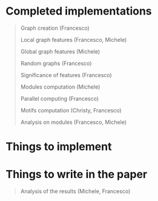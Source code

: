 # Completed implementations
> Graph creation            (Francesco)
> 
> Local graph features      (Francesco, Michele)
> 
> Global graph features     (Michele)
> 
> Random graphs             (Francesco)
> 
> Significance of features  (Francesco)
>
> Modules computation       (Michele)
> 
> Parallel computing        (Francesco)
>
> Motifs computation        (Christy, Francesco)
>
> Analysis on modules       (Francesco, Michele)
# Things to implement

# Things to write in the paper
> Analysis of the results   (Michele, Francesco)
